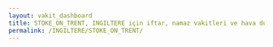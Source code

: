 ```yaml
---
layout: vakit_dashboard
title: STOKE_ON_TRENT, INGILTERE için iftar, namaz vakitleri ve hava durumu - ilçe/eyalet seç
permalink: /INGILTERE/STOKE_ON_TRENT/
---
```


<script type="text/javascript">
  var GLOBAL_COUNTRY = 'INGILTERE';
  var GLOBAL_CITY = 'STOKE_ON_TRENT';
  var GLOBAL_STATE = '';
  var lat = 72;
  var lon = 21;
</script>
